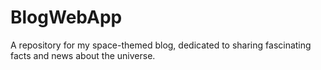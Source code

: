# BlogWebApp
A repository for my space-themed blog, dedicated to sharing fascinating facts and news about the universe.
